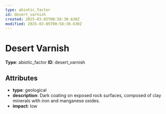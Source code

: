 ```yaml
---
type: abiotic_factor
id: desert_varnish
created: 2025-03-05T00:58:30.630Z
modified: 2025-03-05T00:58:30.630Z
---
```


# Desert Varnish

**Type**: abiotic_factor
**ID**: desert_varnish

## Attributes

- **type**: geological
- **description**: Dark coating on exposed rock surfaces, composed of clay minerals with iron and manganese oxides.
- **impact**: low

